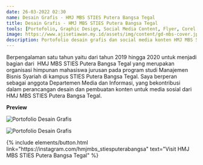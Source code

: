 ```yaml
---
date: 26-03-2022 02:30
name: Desain Grafis - HMJ MBS STIES Putera Bangsa Tegal
title: Desain Grafis - HMJ MBS STIES Putera Bangsa Tegal
tools: [Portofolio, Graphic Design, Social Media Content, Flyer, Corel Draw]
image: https://www.ajisetiawan.my.id/assets/img/content/gd-mbs-cover.jpg
description: Portofolio desain grafis dan social media konten HMJ MBS STIES Putera Bangsa Tegal
---
```



Berpengalaman satu tahun yaitu dari tahun 2019 hingga 2020 untuk menjadi bagian dari  HMJ MBS STIES Putera Bangsa Tegal yang merupakan organisasi himpunan mahasiswa jurusan pada program studi Manajemen Bisnis Syariah di kampus STIES Putera Bangsa Tegal. Saya berperan sebagai anggota Departemen Media dan Informasi, yang bekontribusi dalam perancangan desain dan pembuatan konten untuk media sosial dari HMJ MBS STIES Putera Bangsa Tegal.



**Preview**

![Portofolio Desain Grafis](https://www.ajisetiawan.my.id/assets/img/content/gd-mbs-1.jpg "Portofolio Desain Grafis")

![Portofolio Desain Grafis](https://www.ajisetiawan.my.id/assets/img/content/gd-mbs-2.jpg "Portofolio Desain Grafis")

<p class="text-center">
{% include elements/button.html link="https://instagram.com/hmjmbs_stiesputerabangsa" text="Visit HMJ MBS STIES Putera Bangsa Tegal" %}
</p>
